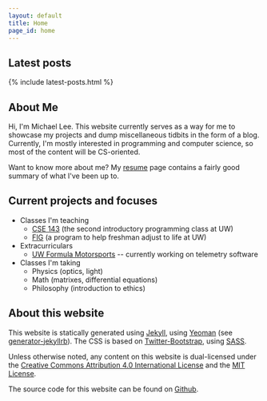 ```yaml
---
layout: default
title: Home
page_id: home
---
```


## Latest posts 

{% include latest-posts.html %}


## About Me 

Hi, I'm Michael Lee. This website currently serves as a way for me to showcase my projects and dump miscellaneous tidbits in the form of a blog. Currently, I'm mostly interested in programming and computer science, so most of the content will be CS-oriented. 

Want to know more about me? My [resume](/resume) page contains a fairly good summary of what I've been up to.


## Current projects and focuses

-   Classes I'm teaching
    -   [CSE 143](http://courses.cs.washington.edu/courses/cse143/14au/) (the second introductory programming class at UW)
    -   [FIG](http://fyp.washington.edu/connect-through-academics/first-year-interest-groups/) (a program to help freshman adjust to life at UW)
-   Extracurriculars
    -   [UW Formula Motorsports](http://uwashingtonfsae.com/) -- currently working on telemetry software
-   Classes I'm taking
    -   Physics (optics, light)
    -   Math (matrixes, differential equations)
    -   Philosophy (introduction to ethics)
    
## About this website

This website is statically generated using [Jekyll][jrb], using [Yeoman][yeo] (see [generator-jekyllrb][jym]). The CSS is based on [Twitter-Bootstrap][boot], using [SASS][sass].

Unless otherwise noted, any content on this website is dual-licensed under the [Creative Commons Attribution 4.0 International License][cc] and the [MIT License][mit].

The source code for this website can be found on [Github][git].
    
  [cc]: http://creativecommons.org/licenses/by/4.0/
  [mit]: http://opensource.org/licenses/MIT
  [git]: https://github.com/michael0x2a/michael0x2a-website
  [jrb]: http://jekyllrb.com/
  [yeo]: http://yeoman.io/
  [jym]: https://github.com/robwierzbowski/generator-jekyllrb
  [boot]: http://getbootstrap.com/
  [sass]: http://sass-lang.com/